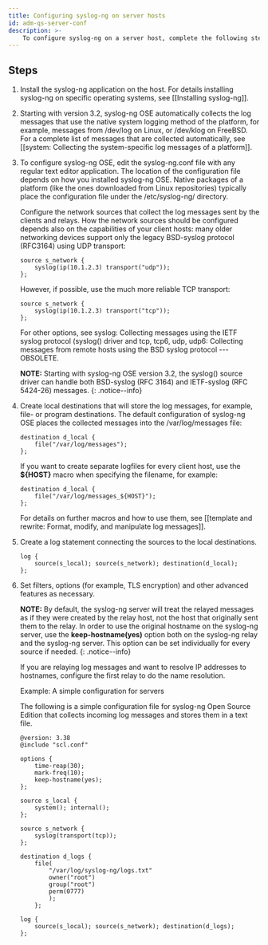 ```yaml
---
title: Configuring syslog-ng on server hosts
id: adm-qs-server-conf
description: >-
    To configure syslog-ng on a server host, complete the following steps.
---
```


## Steps

1. Install the syslog-ng application on the host. For details
    installing syslog-ng on specific operating systems, see
    [[Installing syslog-ng]].
2. Starting with version 3.2, syslog-ng OSE automatically collects the
    log messages that use the native system logging method of the
    platform, for example, messages from /dev/log on Linux, or /dev/klog
    on FreeBSD. For a complete list of messages that are collected
    automatically, see [[system: Collecting the system-specific log messages of a platform]].

3. To configure syslog-ng OSE, edit the syslog-ng.conf file with any
    regular text editor application. The location of the configuration
    file depends on how you installed syslog-ng OSE. Native packages of
    a platform (like the ones downloaded from Linux repositories)
    typically place the configuration file under the /etc/syslog-ng/
    directory.

    Configure the network sources that collect the log messages sent by
    the clients and relays. How the network sources should be configured
    depends also on the capabilities of your client hosts: many older
    networking devices support only the legacy BSD-syslog protocol
    (RFC3164) using UDP transport:

    ```config
    source s_network {
        syslog(ip(10.1.2.3) transport("udp"));
    };
    ```

    However, if possible, use the much more reliable TCP transport:

    ```config
    source s_network {
        syslog(ip(10.1.2.3) transport("tcp"));
    };
    ```

    For other options, see syslog: Collecting messages using the IETF syslog protocol (syslog() driver and
    tcp, tcp6, udp, udp6: Collecting messages from remote hosts using the BSD syslog protocol --- OBSOLETE.

    **NOTE:** Starting with syslog-ng OSE version 3.2, the syslog() source
    driver can handle both BSD-syslog (RFC 3164) and IETF-syslog (RFC
    5424-26) messages.
    {: .notice--info}

4. Create local destinations that will store the log messages, for
    example, file- or program destinations. The default configuration of
    syslog-ng OSE places the collected messages into the
    /var/log/messages file:

    ```config
    destination d_local {
        file("/var/log/messages");
    };
    ```

    If you want to create separate logfiles for every client host, use
    the **${HOST}** macro when specifying the filename, for example:

    ```config
    destination d_local {
        file("/var/log/messages_${HOST}");
    };
    ```

    For details on further macros and how to use them, see
    [[template and rewrite: Format, modify, and manipulate log messages]].

5. Create a log statement connecting the sources to the local
    destinations.

    ```config
    log {
        source(s_local); source(s_network); destination(d_local);
    };
    ```

6. Set filters, options (for example, TLS encryption) and other
    advanced features as necessary.

    **NOTE:** By default, the syslog-ng server will treat the relayed
    messages as if they were created by the relay host, not the host
    that originally sent them to the relay. In order to use the original
    hostname on the syslog-ng server, use the **keep-hostname(yes)**
    option both on the syslog-ng relay and the syslog-ng server. This
    option can be set individually for every source if needed.
    {: .notice--info}

    If you are relaying log messages and want to resolve IP addresses to
    hostnames, configure the first relay to do the name resolution.

    Example: A simple configuration for servers

    The following is a simple configuration file for syslog-ng Open
    Source Edition that collects incoming log messages and stores them
    in a text file.

    ```config
    @version: 3.38
    @include "scl.conf"

    options {
        time-reap(30);
        mark-freq(10);
        keep-hostname(yes);
    };

    source s_local {
        system(); internal();
    };

    source s_network {
        syslog(transport(tcp));
    };

    destination d_logs {
        file(
            "/var/log/syslog-ng/logs.txt"
            owner("root")
            group("root")
            perm(0777)
            );
        };

    log {
        source(s_local); source(s_network); destination(d_logs);
    };
    ```

